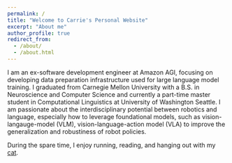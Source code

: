 ```yaml
---
permalink: /
title: "Welcome to Carrie's Personal Website"
excerpt: "About me"
author_profile: true
redirect_from: 
  - /about/
  - /about.html
---
```


I am an ex-software development engineer at Amazon AGI, focusing on developing data preparation infrastructure used for large language model training. I graduated from Carnegie Mellon University with a B.S. in Neuroscience and Computer Science and currently a part-time master student in Computational Linguistics at University of Washington Seattle. I am passionate about the interdisciplinary potential between robotics and language, especially how to leverage foundational models, such as vision-langauge-model (VLM), vision-language-action model (VLA) to improve the generalization and robustiness of robot policies.

During the spare time, I enjoy running, reading, and hanging out with my [cat](https://yuanjiay.github.io/chunky/).